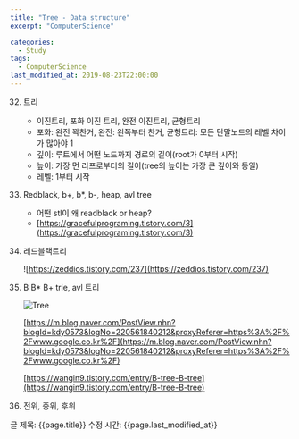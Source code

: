 ```yaml
---
title: "Tree - Data structure"
excerpt: "ComputerScience"

categories:
  - Study
tags:
  - ComputerScience
last_modified_at: 2019-08-23T22:00:00
---
```


32. 트리
    - 이진트리, 포화 이진 트리, 완전 이진트리, 균형트리
    - 포화: 완전 꽉찬거, 완전: 왼쪽부터 찬거, 균형트리: 모든 단말노드의 레벨 차이가 많아야 1
    - 깊이: 루트에서 어떤 노드까지 경로의 길이(root가 0부터 시작)
    - 높이: 가장 먼 리프로부터의 길이(tree의 높이는 가장 큰 깊이와 동일)
    - 레벨: 1부터 시작
33. Redblack, b+, b*, b-, heap, avl tree
    - 어떤 stl이 왜 readblack or heap?
    - [https://gracefulprograming.tistory.com/3](https://gracefulprograming.tistory.com/3)
34. 레드블랙트리

    ![https://zeddios.tistory.com/237](https://zeddios.tistory.com/237)

35. B B* B+ trie, avl 트리

    ![Tree](https://www.notion.so/b6ed44053c71403fa38db2a8206bce03)

    [https://m.blog.naver.com/PostView.nhn?blogId=kdy0573&logNo=220561840212&proxyReferer=https%3A%2F%2Fwww.google.co.kr%2F](https://m.blog.naver.com/PostView.nhn?blogId=kdy0573&logNo=220561840212&proxyReferer=https%3A%2F%2Fwww.google.co.kr%2F)

    [https://wangin9.tistory.com/entry/B-tree-B-tree](https://wangin9.tistory.com/entry/B-tree-B-tree)

36. 전위, 중위, 후위

    [](https://www.notion.so/6ee1b8ed43fa4cac8205d0ea9f128da2#85425203789d4da89f6429253d4beeea)

    [](https://www.notion.so/6ee1b8ed43fa4cac8205d0ea9f128da2#7df87d96df0b4989be97bbc4a4553238)

글 제목: {{page.title}}
수정 시간: {{page.last_modified_at}}

